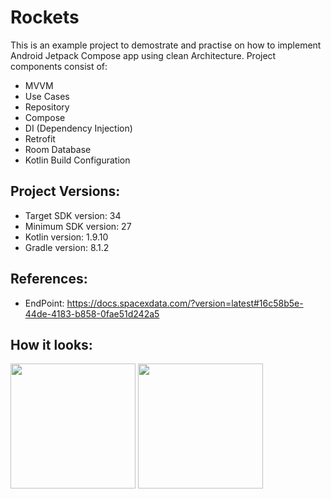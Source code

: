 # Rockets

This is an example project to demostrate and practise on how to implement Android Jetpack Compose app using clean Architecture.
Project components consist of:
  * MVVM
  * Use Cases
  * Repository
  * Compose
  * DI (Dependency Injection)
  * Retrofit
  * Room Database
  * Kotlin Build Configuration 

## Project Versions:
  * Target SDK version: 34
  * Minimum SDK version: 27
  * Kotlin version: 1.9.10
  * Gradle version: 8.1.2

## References:
 * EndPoint: https://docs.spacexdata.com/?version=latest#16c58b5e-44de-4183-b858-0fae51d242a5
## How it looks: 
<img src="https://github.com/r1n1os/Rockets/assets/32699540/4143d685-c7ec-4b1c-a280-2f23271ccc06" width="200">
<img src="https://github.com/r1n1os/Rockets/assets/32699540/4c52ab7b-039d-4002-af57-9ec7c423ac29" width="200">

